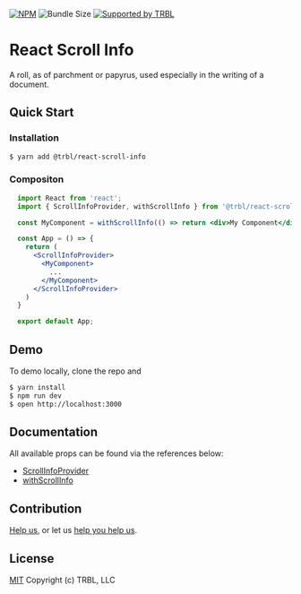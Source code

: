 [![NPM](https://img.shields.io/npm/v/@trbl/react-scroll-info)](https://www.npmjs.com/@trbl/react-scroll-info)
![Bundle Size](https://img.shields.io/bundlephobia/minzip/@trbl/react-scroll-info?label=zipped)
[![Supported by TRBL](https://img.shields.io/badge/supported_by-TRBL-black)](https://github.com/trouble)

# React Scroll Info

A roll, as of parchment or papyrus, used especially in the writing of a document.

## Quick Start

### Installation

```bash
$ yarn add @trbl/react-scroll-info
```

### Compositon

```jsx
  import React from 'react';
  import { ScrollInfoProvider, withScrollInfo } from '@trbl/react-scroll-info';

  const MyComponent = withScrollInfo(() => return <div>My Component</div>);

  const App = () => {
    return (
      <ScrollInfoProvider>
        <MyComponent>
          ...
        </MyComponent>
      </ScrollInfoProvider>
    )
  }

  export default App;
```

## Demo

To demo locally, clone the repo and

```bash
$ yarn install
$ npm run dev
$ open http://localhost:3000
```

## Documentation

All available props can be found via the references below:

  - [ScrollInfoProvider](/src/ScrollInfoProvider/README.md)
  - [withScrollInfo](/src/withScrollInfo/README.md)

## Contribution

[Help us,](https://github.com/trouble/.github/blob/master/CONTRIBUTING.md) or let us [help you help us](https://github.com/trouble/.github/blob/master/SUPPORT.md).

## License

[MIT](https://github.com/trouble/react-scroll-info/blob/master/LICENSE) Copyright (c) TRBL, LLC
